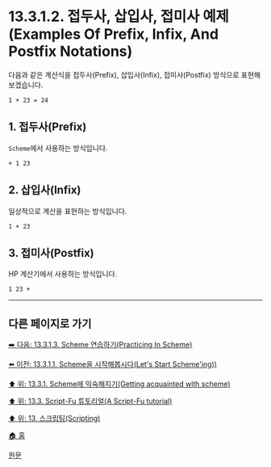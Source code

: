 # 13.3.1.2. 접두사, 삽입사, 접미사 예제(Examples Of Prefix, Infix, And Postfix Notations)
다음과 같은 계산식을 접두사(Prefix), 삽입사(Infix), 접미사(Postfix) 방식으로 표현해 보겠습니다.
```
1 + 23 = 24
```

## 1. 접두사(Prefix)
`Scheme`에서 사용하는 방식입니다.

```
+ 1 23
```

## 2. 삽입사(Infix)
일상적으로 계산을 표현하는 방식입니다.

```
1 + 23
```

## 3. 접미사(Postfix)
HP 계산기에서 사용하는 방식입니다.

```
1 23 +
```

***

## 다른 페이지로 가기

[➡️ 다음: 13.3.1.3. Scheme 연습하기(Practicing In Scheme)](./13-03-01-03-practicing_in_scheme.md)

[⬅️ 이전: 13.3.1.1. Scheme을 시작해봅시다(Let's Start Scheme'ing))](./13-03-01-01-lets_start_schemeing.md)

[⬆️ 위: 13.3.1. Scheme에 익숙해지기(Getting acquainted with scheme)](./13-03-01-00-getting-acquainted-with-scheme.md)

[⬆️ 위: 13.3. Script-Fu 튜토리얼(A Script-Fu tutorial)](./13-03-00-a-script-fu-tutorial.md)

[⬆️ 위: 13. 스크립팅(Scripting)](./13-00-scripting.md)

[🏠 홈](./00-home.md)

[원문](https://docs.gimp.org/2.10/ko/gimp-using-script-fu-tutorial.html#idm9589)
